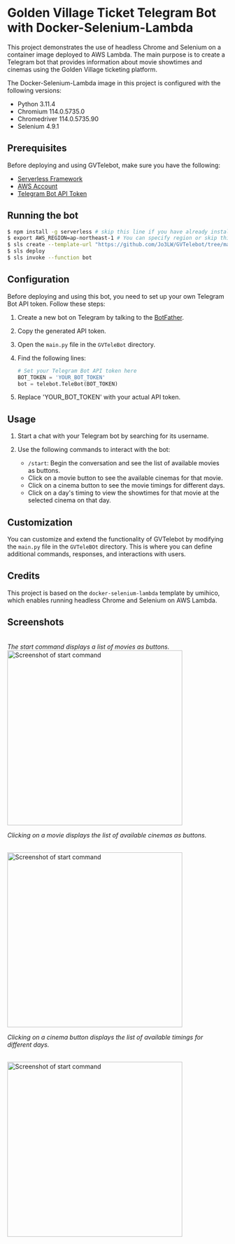 # Golden Village Ticket Telegram Bot with Docker-Selenium-Lambda

This project demonstrates the use of headless Chrome and Selenium on a container image deployed to AWS Lambda. The main purpose is to create a Telegram bot that provides information about movie showtimes and cinemas using the Golden Village ticketing platform.

The Docker-Selenium-Lambda image in this project is configured with the following versions:
- Python 3.11.4
- Chromium 114.0.5735.0
- Chromedriver 114.0.5735.90
- Selenium 4.9.1

## Prerequisites

Before deploying and using GVTelebot, make sure you have the following:

- [Serverless Framework](https://www.serverless.com/framework/docs/getting-started/)
- [AWS Account](https://aws.amazon.com/)
- [Telegram Bot API Token](https://core.telegram.org/bots#botfather)

## Running the bot

```bash
$ npm install -g serverless # skip this line if you have already installed Serverless Framework
$ export AWS_REGION=ap-northeast-1 # You can specify region or skip this line. us-east-1 will be used by default.
$ sls create --template-url "https://github.com/Jo3LW/GVTelebot/tree/main" --path dGVTeleBot && cd $_
$ sls deploy
$ sls invoke --function bot
```

## Configuration
Before deploying and using this bot, you need to set up your own Telegram Bot API token. Follow these steps:

1. Create a new bot on Telegram by talking to the [BotFather](https://core.telegram.org/bots#botfather).
2. Copy the generated API token.
3. Open the `main.py` file in the `GVTeleBot` directory.
4. Find the following lines:

   ```python
   # Set your Telegram Bot API token here
   BOT_TOKEN = 'YOUR_BOT_TOKEN'
   bot = telebot.TeleBot(BOT_TOKEN)
   ```
5. Replace 'YOUR_BOT_TOKEN' with your actual API token.
## Usage

1. Start a chat with your Telegram bot by searching for its username.
2. Use the following commands to interact with the bot:

   - `/start`: Begin the conversation and see the list of available movies as buttons.
   - Click on a movie button to see the available cinemas for that movie.
   - Click on a cinema button to see the movie timings for different days.
   - Click on a day\'s timing to view the showtimes for that movie at the selected cinema on that day.

## Customization

You can customize and extend the functionality of GVTelebot by modifying the `main.py` file in the `GVTeleBOt` directory. This is where you can define additional commands, responses, and interactions with users.

## Credits

This project is based on the `docker-selenium-lambda` template by umihico, which enables running headless Chrome and Selenium on AWS Lambda.

## Screenshots

<br>
<em>The start command displays a list of movies as buttons.</em>
<img src="https://gvbotimages.s3.ap-southeast-1.amazonaws.com/start.PNG" alt="Screenshot of start command" width="400"/>


<em>Clicking on a movie displays the list of available cinemas as buttons.
</em>

<br>

<img src="https://gvbotimages.s3.ap-southeast-1.amazonaws.com/movies.PNG" alt="Screenshot of start command" width="400"/>
<br>

<em>Clicking on a cinema button displays the list of available timings for different days.
</em>

<br>

<img src="https://gvbotimages.s3.ap-southeast-1.amazonaws.com/cinemas.PNG" alt="Screenshot of start command" width="400"/>


